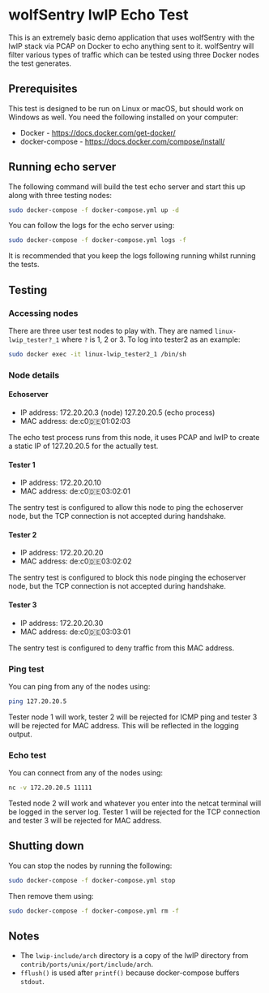 # wolfSentry lwIP Echo Test

This is an extremely basic demo application that uses wolfSentry with the lwIP stack via PCAP on Docker to echo anything sent to it. wolfSentry will filter various types of traffic which can be tested using three Docker nodes the test generates.

## Prerequisites

This test is designed to be run on Linux or macOS, but should work on Windows as well. You need the following installed on your computer:

* Docker - <https://docs.docker.com/get-docker/>
* docker-compose - <https://docs.docker.com/compose/install/>

## Running echo server

The following command will build the test echo server and start this up along with three testing nodes:

```sh
sudo docker-compose -f docker-compose.yml up -d
```

You can follow the logs for the echo server using:

```sh
sudo docker-compose -f docker-compose.yml logs -f
```

It is recommended that you keep the logs following running whilst running the tests.

## Testing

### Accessing nodes

There are three user test nodes to play with. They are named `linux-lwip_tester?_1` where `?` is 1, 2 or 3. To log into tester2 as an example:

```sh
sudo docker exec -it linux-lwip_tester2_1 /bin/sh
```

### Node details

#### Echoserver

* IP address: 172.20.20.3 (node) 127.20.20.5 (echo process)
* MAC address: de:c0:de:01:02:03

The echo test process runs from this node, it uses PCAP and lwIP to create a static IP of 127.20.20.5 for the actually test.

#### Tester 1

* IP address: 172.20.20.10
* MAC address: de:c0:de:03:02:01

The sentry test is configured to allow this node to ping the echoserver node, but the TCP connection is not accepted during handshake.

#### Tester 2

* IP address: 172.20.20.20
* MAC address: de:c0:de:03:02:02

The sentry test is configured to block this node pinging the echoserver node, but the TCP connection is not accepted during handshake.

#### Tester 3

* IP address: 172.20.20.30
* MAC address: de:c0:de:03:03:01

The sentry test is configured to deny traffic from this MAC address.

### Ping test

You can ping from any of the nodes using:

```sh
ping 127.20.20.5
```

Tester node 1 will work, tester 2 will be rejected for ICMP ping and tester 3 will be rejected for MAC address. This will be reflected in the logging output.

### Echo test

You can connect from any of the nodes using:

```sh
nc -v 172.20.20.5 11111
```

Tested node 2 will work and whatever you enter into the netcat terminal will be logged in the server log. Tester 1 will be rejected for the TCP connection and tester 3 will be rejected for MAC address.

## Shutting down

You can stop the nodes by running the following:

```sh
sudo docker-compose -f docker-compose.yml stop
```

Then remove them using:

```sh
sudo docker-compose -f docker-compose.yml rm -f
```


## Notes

* The `lwip-include/arch` directory is a copy of the lwIP directory from `contrib/ports/unix/port/include/arch`.
* `fflush()` is used after `printf()` because docker-compose buffers `stdout`.
